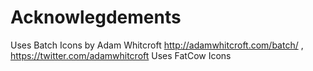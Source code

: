 ﻿Acknowlegdements
================
Uses Batch Icons by Adam Whitcroft http://adamwhitcroft.com/batch/ , https://twitter.com/adamwhitcroft
Uses FatCow Icons